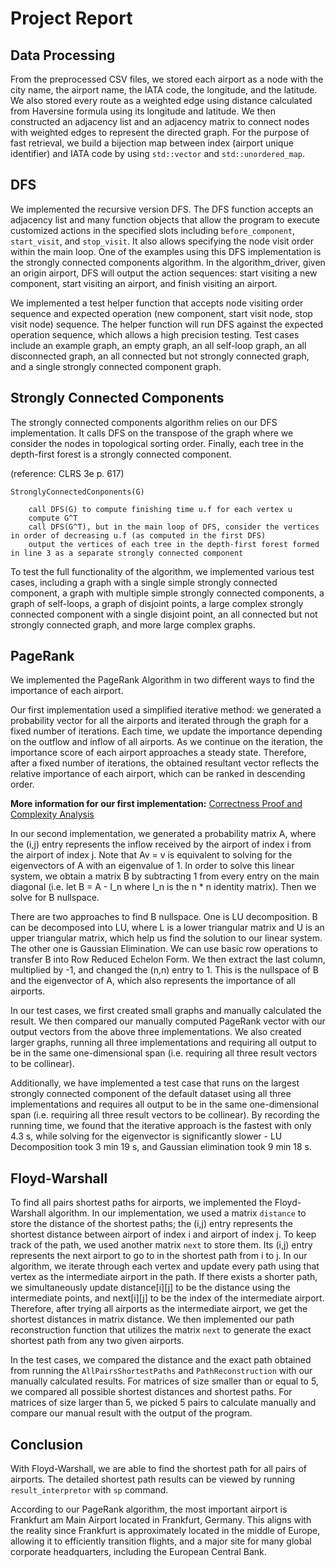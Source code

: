 # Project Report

## Data Processing

From the preprocessed CSV files, we stored each airport as a node with the city name, the airport name, the IATA code, the longitude, and the latitude. We also stored every route as a weighted edge using distance calculated from Haversine formula using its longitude and latitude. We then constructed an adjacency list and an adjacency matrix to connect nodes with weighted edges to represent the directed graph. For the purpose of fast retrieval, we build a bijection map between index (airport unique identifier) and IATA code by using `std::vector` and `std::unordered_map`. 

## DFS

We implemented the recursive version DFS. The DFS function accepts an adjacency list and many function objects that allow the program to execute customized actions in the specified slots including `before_component`, `start_visit`, and `stop_visit`. It also allows specifying the node visit order within the main loop. One of the examples using this DFS implementation is the strongly connected components algorithm. In the algorithm_driver, given an origin airport, DFS will output the action sequences: start visiting a new component, start visiting an airport, and finish visiting an airport. 

We implemented a test helper function that accepts node visiting order sequence and expected operation (new component, start visit node, stop visit node) sequence. The helper function will run DFS against the expected operation sequence, which allows a high precision testing. Test cases include an example graph, an empty graph, an all self-loop graph, an all disconnected graph, an all connected but not strongly connected graph, and a single strongly connected component graph. 

## Strongly Connected Components

The strongly connected components algorithm relies on our DFS implementation. It calls DFS on the transpose of the graph where we consider the nodes in topological sorting order. Finally, each tree in the depth-first forest is a strongly connected component.

(reference: CLRS 3e p. 617)
```
StronglyConnectedConponents(G)

	call DFS(G) to compute finishing time u.f for each vertex u
	compute G^T
	call DFS(G^T), but in the main loop of DFS, consider the vertices in order of decreasing u.f (as computed in the first DFS)
	output the vertices of each tree in the depth-first forest formed in line 3 as a separate strongly connected component
```

To test the full functionality of the algorithm, we implemented various test cases, including a graph with a single simple strongly connected component, a graph with multiple simple strongly connected components, a graph of self-loops, a graph of disjoint points, a large complex strongly connected component with a single disjoint point, an all connected but not strongly connected graph, and more large complex graphs. 

## PageRank

We implemented the PageRank Algorithm in two different ways to find the importance of each airport.

Our first implementation used a simplified iterative method: we generated a probability vector for all the airports and iterated through the graph for a fixed number of iterations. Each time, we update the importance depending on the outflow and inflow of all airports. As we continue on the iteration, the importance score of each airport approaches a steady state. Therefore, after a fixed number of iterations, the obtained resultant vector reflects the relative importance of each airport, which can be ranked in descending order. 

**More information for our first implementation:**
[Correctness Proof and Complexity Analysis](/importance_it_explanation/importance_it.pdf)

In our second implementation, we generated a probability matrix A, where the (i,j) entry represents the inflow received by the airport of index i  from the airport of index j. Note that Av = v is equivalent to solving for the eigenvectors of A with an eigenvalue of 1. In order to solve this linear system, we obtain a matrix B by subtracting 1 from every entry on the main diagonal (i.e. let B = A - I_n where I_n is the n * n identity matrix). Then we solve for B nullspace. 

There are two approaches to find B nullspace. One is LU decomposition. B can be decomposed into LU, where L is a lower triangular matrix and U is an upper triangular matrix, which help us find the solution to our linear system. The other one is Gaussian Elimination. We can use basic row operations to transfer B into Row Reduced Echelon Form. We then extract the last column, multiplied by -1, and changed the (n,n) entry to 1. This is the nullspace of B and the eigenvector of A, which also represents the importance of all airports. 

In our test cases, we first created small graphs and manually calculated the result. We then compared our manually computed PageRank vector with our output vectors from the above three implementations. We also created larger graphs, running all three implementations and requiring all output to be in the same one-dimensional span (i.e. requiring all three result vectors to be collinear). 

Additionally, we have implemented a test case that runs on the largest strongly connected component of the default dataset using all three implementations and requires all output to be in the same one-dimensional span (i.e. requiring all three result vectors to be collinear). By recording the running time, we found that the iterative approach is the fastest with only 4.3 s, while solving for the eigenvector is significantly slower - LU Decomposition took 3 min 19 s, and Gaussian elimination took 9 min 18 s.

## Floyd-Warshall

To find all pairs shortest paths for airports, we implemented the Floyd-Warshall algorithm. In our implementation, we used a matrix `distance` to store the distance of the shortest paths; the (i,j) entry represents the shortest distance between airport of index i and airport of index j. To keep track of the path, we used another matrix `next` to store them. Its (i,j) entry represents the next airport to go to in the shortest path from i to j. In our algorithm, we iterate through each vertex and update every path using that vertex as the intermediate airport in the path. If there exists a shorter path, we simultaneously update distance[i][j] to be the distance using the intermediate points, and next[i][j] to be the index of the intermediate airport. Therefore, after trying all airports as the intermediate airport, we get the shortest distances in matrix distance. We then implemented our path reconstruction function that utilizes the matrix `next` to generate the exact shortest path from any two given airports. 

In the test cases, we compared the distance and the exact path obtained from running the `AllPairsShortestPaths` and `PathReconstruction` with our manually calculated results.
For matrices of size smaller than or equal to 5, we compared all possible shortest distances and shortest paths. For matrices of size larger than 5, we picked 5 pairs to calculate manually and compare our manual result with the output of the program. 

## Conclusion

With Floyd-Warshall, we are able to find the shortest path for all pairs of airports. The detailed shortest path results can be viewed by running `result_interpretor` with `sp` command.
 
According to our PageRank algorithm, the most important airport is Frankfurt am Main Airport located in Frankfurt, Germany. This aligns with the reality since Frankfurt is approximately located in the middle of Europe, allowing it to efficiently transition flights, and a major site for many global corporate headquarters, including the European Central Bank.
